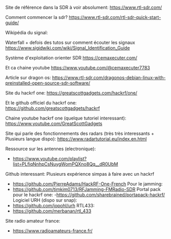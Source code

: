 Site de référence dans la SDR à voir absolument:
https://www.rtl-sdr.com/

Comment commencer la sdr?
https://www.rtl-sdr.com/rtl-sdr-quick-start-guide/


Wikipédia du signal:

Waterfall + defois des tutos sur comment écouter les signaux
https://www.sigidwiki.com/wiki/Signal_Identification_Guide


Système d'exploitation orienter SDR
https://cemaxecuter.com/


Et ca chaine youtube
https://www.youtube.com/@cemaxecuter7783


Article sur dragon os:
https://www.rtl-sdr.com/dragonos-debian-linux-with-preinstalled-open-source-sdr-software/




Site du hackrf one:
https://greatscottgadgets.com/hackrf/one/


Et le github officiel du hackrf one:
https://github.com/greatscottgadgets/hackrf


Chaine youtube hackrf one (quelque tutoriel interessant):
https://www.youtube.com/GreatScottGadgets


Site qui parle des fonctionnements des radars (très très interessants + Plusieurs langue dispo):
https://www.radartutorial.eu/index.en.html


Ressource sur les antennes (electronique):
- https://www.youtube.com/playlist?list=PLfiqNnhpCsNuygWomPQXno8Qq__dR0UbM

Github interessant:
Plusieurs expérience simpas à faire avec un hackrf 
- https://github.com/PierreAdams/HackRF-One-French
Pour le jamming:
- https://github.com/timkim0713/RFJamming-FMRadio-SDR
Portal pack pour le hackrf one:
-https://github.com/sharebrained/portapack-hackrf/
Logiciel URH (dispo sur snap):
- https://github.com/jopohl/urh
RTL433:
- https://github.com/merbanan/rtl_433


Site radio amateur france:
- https://www.radioamateurs-france.fr/